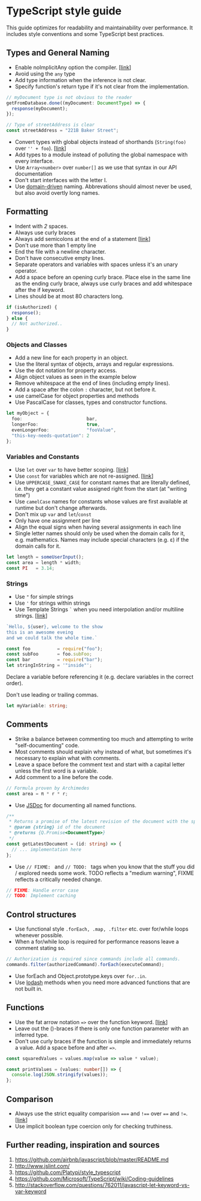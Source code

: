 # TypeScript style guide

This guide optimizes for readability and maintainability over performance. It includes style conventions and some TypeScript best practices.

## Types and General Naming

* Enable noImplicitAny option the compiler. [[link](https://www.stevefenton.co.uk/2013/07/typescript-no-implicit-any-compiler-flag/)]
* Avoid using the ``any`` type
* Add type information when the inference is not clear.  
* Specify function's return type if it's not clear from the implementation.

```TypeScript
// myDocument type is not obvious to the reader
getFromDatabase.done((myDocument: DocumentType) => {
  response(myDocument);
});

// Type of streetAddress is clear
const streetAddress = "221B Baker Street";
```

* Convert types with global objects instead of shorthands (``String(foo)`` over ``'' + foo``). [[link](http://www.w3schools.com/js/js_type_conversion.asp)]
* Add types to a module instead of polluting the global namespace with every interface.
* Use ``Array<number>`` over ``number[]`` as we use that syntax in our API documentation
* Don't start interfaces with the letter I.
* Use [domain-driven](http://en.wikipedia.org/wiki/Domain-driven_design) naming. Abbrevations should almost never be used, but also avoid overtly long names.

## Formatting

* Indent with *2* spaces.
* Always use curly braces
* Always add semicolons at the end of a statement [[link](https://blog.jondh.me.uk/2011/04/javascript-gotcha-implicit-semi-colon-insertion/)]
* Don't use more than 1 empty line
* End the file with a newline character.
* Don't have consecutive empty lines.
* Separate operators and variables with spaces unless it's an unary operator.
* Add a space before an opening curly brace.
Place else in the same line as the ending curly brace, always use curly braces and add whitespace after the if keyword.
* Lines should be at most 80 characters long.

```TypeScript
if (isAuthorized) {
  response();
} else {
  // Not authorized..
}
```

### Objects and Classes

* Add a new line for each property in an object.
* Use the literal syntax of objects, arrays and regular expressions.
* Use the dot notation for property access.
* Align object values as seen in the example below
* Remove whitespace at the end of lines (including empty lines).
* Add a space after the colon ``:`` character, but not before it.
* use camelCase for object properties and methods
* Use PascalCase for classes, types and constructor functions.

```TypeScript
let myObject = {
  foo:                        bar,
  longerFoo:                  true,
  evenLongerFoo:              "fooValue",
  "this-key-needs-quotation": 2
};
```

### Variables and Constants

* Use ``let`` over ``var`` to have better scoping.  [[link](http://stackoverflow.com/questions/762011/javascript-let-keyword-vs-var-keyword)]
* Use ``const`` for variables which are not re-assigned. [[link](https://developer.mozilla.org/de/docs/Web/JavaScript/Reference/Statements/const)]
* Use ``UPPERCASE_SNAKE_CASE`` for constant names that are literally defined, i.e. they get a constant value assigned right from the start (at "writing time")
* Use ``camelCase`` names for constants whose values are first available at runtime but don't change afterwards.
* Don't mix up ``var`` and ``let``/``const``
* Only have one assignment per line
* Align the equal signs when having several assignments in each line
* Single letter names should only be used when the domain calls for it, e.g. mathematics. Names may include special characters (e.g. ε) if the domain calls for it.

```TypeScript
let length = someUserInput();
const area = length * width;
const PI   = 3.14;
```
### Strings

* Use ``"`` for simple strings
* Use ``'`` for strings within strings
* Use Template Strings `` ` `` when you need interpolation and/or multiline strings. [[link](https://developer.mozilla.org/de/docs/Web/JavaScript/Reference/template_strings)]

```TypeScript
`Hello, ${user}, welcome to the show
this is an awesome eveing
and we could talk the whole time.`

const foo          = require("foo");
const subFoo       = foo.subFoo;
const bar          = require("bar");
let stringInString = '"inside"';
```

Declare a variable before referencing it (e.g. declare variables in the correct order).

Don't use leading or trailing commas.

```TypeScript
let myVariable: string;
```

## Comments

* Strike a balance between commenting too much and attempting to write "self-documenting" code.
* Most comments should explain why instead of what, but sometimes it's necessary to explain what with comments.
* Leave a space before the comment text and start with a capital letter unless the first word is a variable.
* Add comment to a line before the code.

```TypeScript
// Formula proven by Archimedes
const area = π * r * r;
```

* Use [JSDoc](http://usejsdoc.org/) for documenting all named functions.

```TypeScript
/**
 * Returns a promise of the latest revision of the document with the specified id.
 * @param {string} id of the document
 * @returns {Q.Promise<DocumentType>}
 */
const getLatestDocument = (id: string) => {
  // ... implementation here
};
```

* Use ``// FIXME: `` and ``// TODO: `` tags when you know that the stuff you did / explored needs some work. TODO reflects a "medium warning", FIXME reflects a critically needed change.

```TypeScript
// FIXME: Handle error case
// TODO: Implement caching
```

## Control structures

* Use functional style ``.forEach, .map, .filter`` etc. over for/while loops whenever possible.
* When a for/while loop is required for performance reasons leave a comment stating so.

```TypeScript
// Authorization is required since commands include all commands.
commands.filter(authorizedCommand).forEach(executeCommand);
```

* Use forEach and Object.prototype.keys over ``for..in``.
* Use [lodash](https://lodash.com/docs) methods when you need more advanced functions that are not built in.

## Functions

* Use the fat arrow notation ``=>`` over the function keyword. [[link](https://developer.mozilla.org/de/docs/Web/JavaScript/Reference/Functions/Arrow_functions)]
* Leave out the ()-braces if there is only one function parameter with an inferred type.
* Don't use curly braces if the function is simple and immediately returns a value. Add a space before and after ``=>``.

```TypeScript
const squaredValues = values.map(value => value * value);

const printValues = (values: number[]) => {
  console.log(JSON.stringify(values));
};
```

## Comparison

* Always use the strict equality comparision ``===`` and ``!==`` over ``==`` and ``!=``. [[link](https://developer.mozilla.org/en-US/docs/Web/JavaScript/Equality_comparisons_and_sameness)]
* Use implicit boolean type coercion only for checking truthiness.

Further reading, inspiration and sources
----------------------------------------

1. https://github.com/airbnb/javascript/blob/master/README.md
2. http://www.jslint.com/
3. https://github.com/Platypi/style_typescript
4. https://github.com/Microsoft/TypeScript/wiki/Coding-guidelines
5. http://stackoverflow.com/questions/762011/javascript-let-keyword-vs-var-keyword
